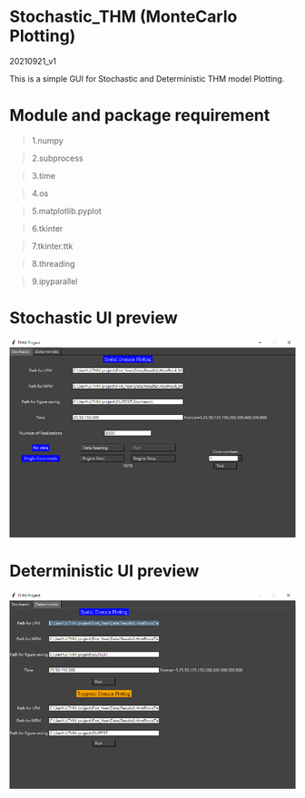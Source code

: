 # Stochastic_THM (MonteCarlo Plotting)
20210921_v1


This is a simple GUI for Stochastic and Deterministic THM model Plotting.





# Module and package requirement

>1.numpy

>2.subprocess

>3.time

>4.os

>5.matplotlib.pyplot

>6.tkinter

>7.tkinter.ttk

>8.threading

>9.ipyparallel




<h1>Stochastic UI preview</h1>

![image](https://github.com/Zncl2222/Stochastic_THM/blob/main/figure/Stochastic.png)



<h1>Deterministic UI preview</h1>

![image](https://github.com/Zncl2222/Stochastic_THM/blob/main/figure/Deterministic.png)
